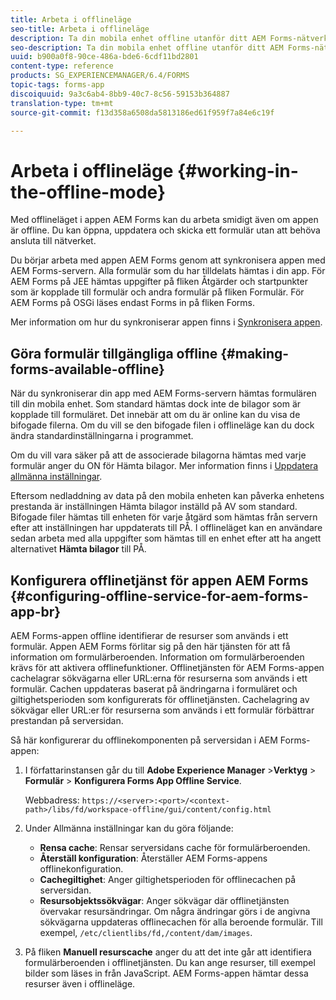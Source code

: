 ```yaml
---
title: Arbeta i offlineläge
seo-title: Arbeta i offlineläge
description: Ta din mobila enhet offline utanför ditt AEM Forms-nätverk eller i offlineläge och arbeta med appen AEM Forms
seo-description: Ta din mobila enhet offline utanför ditt AEM Forms-nätverk eller i offlineläge och arbeta med appen AEM Forms
uuid: b900a0f8-90ce-486a-bde6-6cdf11bd2801
content-type: reference
products: SG_EXPERIENCEMANAGER/6.4/FORMS
topic-tags: forms-app
discoiquuid: 9a3c6ab4-8bb9-40c7-8c56-59153b364887
translation-type: tm+mt
source-git-commit: f13d358a6508da5813186ed61f959f7a84e6c19f

---
```



# Arbeta i offlineläge {#working-in-the-offline-mode}

Med offlineläget i appen AEM Forms kan du arbeta smidigt även om appen är offline. Du kan öppna, uppdatera och skicka ett formulär utan att behöva ansluta till nätverket.

Du börjar arbeta med appen AEM Forms genom att synkronisera appen med AEM Forms-servern. Alla formulär som du har tilldelats hämtas i din app. För AEM Forms på JEE hämtas uppgifter på fliken Åtgärder och startpunkter som är kopplade till formulär och andra formulär på fliken Formulär. För AEM Forms på OSGi läses endast Forms in på fliken Forms.

Mer information om hur du synkroniserar appen finns i [Synkronisera appen](/help/forms/using/sync-app.md).

## Göra formulär tillgängliga offline {#making-forms-available-offline}

När du synkroniserar din app med AEM Forms-servern hämtas formulären till din mobila enhet. Som standard hämtas dock inte de bilagor som är kopplade till formuläret. Det innebär att om du är online kan du visa de bifogade filerna. Om du vill se den bifogade filen i offlineläge kan du dock ändra standardinställningarna i programmet.

Om du vill vara säker på att de associerade bilagorna hämtas med varje formulär anger du ON för Hämta bilagor. Mer information finns i [Uppdatera allmänna inställningar](/help/forms/using/update-general-settings.md).

Eftersom nedladdning av data på den mobila enheten kan påverka enhetens prestanda är inställningen Hämta bilagor inställd på AV som standard. Bifogade filer hämtas till enheten för varje åtgärd som hämtas från servern efter att inställningen har uppdaterats till PÅ. I offlineläget kan en användare sedan arbeta med alla uppgifter som hämtas till en enhet efter att ha angett alternativet **Hämta bilagor** till PÅ.

## Konfigurera offlinetjänst för appen AEM Forms {#configuring-offline-service-for-aem-forms-app-br}

AEM Forms-appen offline identifierar de resurser som används i ett formulär. Appen AEM Forms förlitar sig på den här tjänsten för att få information om formulärberoenden. Information om formulärberoenden krävs för att aktivera offlinefunktioner. Offlinetjänsten för AEM Forms-appen cachelagrar sökvägarna eller URL:erna för resurserna som används i ett formulär. Cachen uppdateras baserat på ändringarna i formuläret och giltighetsperioden som konfigurerats för offlinetjänsten. Cachelagring av sökvägar eller URL:er för resurserna som används i ett formulär förbättrar prestandan på serversidan.

Så här konfigurerar du offlinekomponenten på serversidan i AEM Forms-appen:

1. I författarinstansen går du till **Adobe Experience Manager** >**Verktyg** > **Formulär** > **Konfigurera Forms App Offline Service**.

   Webbadress: `https://<server>:<port>/<context-path>/libs/fd/workspace-offline/gui/content/config.html`

1. Under Allmänna inställningar kan du göra följande:

   * **Rensa cache**: Rensar serversidans cache för formulärberoenden.
   * **Återställ konfiguration**: Återställer AEM Forms-appens offlinekonfiguration.
   * **Cachegiltighet**: Anger giltighetsperioden för offlinecachen på serversidan.
   * **Resursobjektssökvägar**: Anger sökvägar där offlinetjänsten övervakar resursändringar. Om några ändringar görs i de angivna sökvägarna uppdateras offlinecachen för alla beroende formulär. Till exempel, `/etc/clientlibs/fd,/content/dam/images`.

1. På fliken **Manuell resurscache** anger du att det inte går att identifiera formulärberoenden i offlinetjänsten. Du kan ange resurser, till exempel bilder som läses in från JavaScript. AEM Forms-appen hämtar dessa resurser även i offlineläge.
